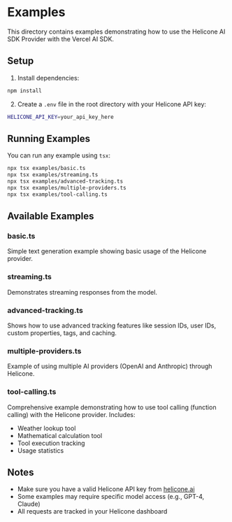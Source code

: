 # Examples

This directory contains examples demonstrating how to use the Helicone AI SDK Provider with the Vercel AI SDK.

## Setup

1. Install dependencies:
```bash
npm install
```

2. Create a `.env` file in the root directory with your Helicone API key:
```bash
HELICONE_API_KEY=your_api_key_here
```

## Running Examples

You can run any example using `tsx`:

```bash
npx tsx examples/basic.ts
npx tsx examples/streaming.ts
npx tsx examples/advanced-tracking.ts
npx tsx examples/multiple-providers.ts
npx tsx examples/tool-calling.ts
```

## Available Examples

### basic.ts
Simple text generation example showing basic usage of the Helicone provider.

### streaming.ts
Demonstrates streaming responses from the model.

### advanced-tracking.ts
Shows how to use advanced tracking features like session IDs, user IDs, custom properties, tags, and caching.

### multiple-providers.ts
Example of using multiple AI providers (OpenAI and Anthropic) through Helicone.

### tool-calling.ts
Comprehensive example demonstrating how to use tool calling (function calling) with the Helicone provider. Includes:
- Weather lookup tool
- Mathematical calculation tool
- Tool execution tracking
- Usage statistics

## Notes

- Make sure you have a valid Helicone API key from [helicone.ai](https://helicone.ai)
- Some examples may require specific model access (e.g., GPT-4, Claude)
- All requests are tracked in your Helicone dashboard

